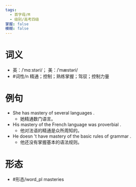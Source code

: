 ```yaml
---
tags:
  - 首字母/M
  - 级别/高考四级
掌握: false
模糊: false
---
```

# 词义
- 英：/ˈmɑːstəri/； 美：/ˈmæstəri/
- #词性/n  精通；控制；熟练掌握；驾驭；控制力量
# 例句
- She has mastery of several languages .
	- 她精通数门语言。
- His mastery of the French language was proverbial .
	- 他对法语的精通是众所周知的。
- He doesn 't have mastery of the basic rules of grammar .
	- 他还没有掌握基本的语法规则。
# 形态
- #形态/word_pl masteries
